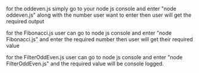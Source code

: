 for the oddeven.js simply go to your node js console and enter "node oddeven.js" along with the number user want to enter then user will get the required output

for the Fibonacci.js user can go to node js console and enter "node Fibonacci.js" and enter the required number then user will get their required value

for the FilterOddEven.js user can go to node js console and enter "node FilterOddEven.js" and the required value will be console logged.
